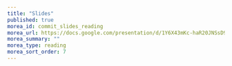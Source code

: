 ```yaml
---
title: "Slides"
published: true
morea_id: commit_slides_reading
morea_url: https://docs.google.com/presentation/d/1Y6X43mKc-haR20JNSsD9HUHYIPEBg-JP4ZYWJEP5_oI/edit?usp=sharing
morea_summary: ""
morea_type: reading
morea_sort_order: 7
---
```

